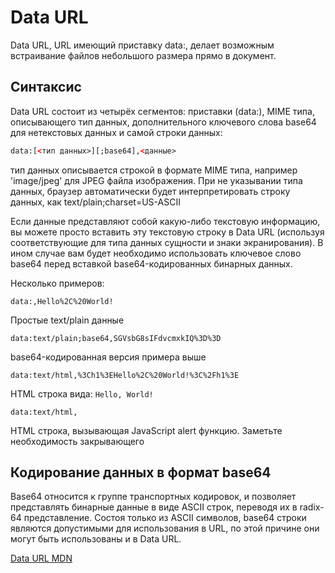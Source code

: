 # Data URL

Data URL, URL имеющий приставку data:, делает возможным встраивание файлов небольшого размера прямо в документ.

## Синтаксис

Data URL состоит из четырёх сегментов: приставки (data:), MIME типа, описывающего тип данных, дополнительного ключевого 
слова base64 для нетекстовых данных и самой строки данных:
```html
data:[<тип данных>][;base64],<данные>
```

тип данных описывается строкой в формате MIME типа, например 'image/jpeg' для JPEG файла изображения. При не указывании 
типа данных, браузер автоматически будет интерпретировать строку данных, как text/plain;charset=US-ASCII

Если данные представляют собой какую-либо текстовую информацию, вы можете просто вставить эту текстовую строку в 
Data URL (используя соответствующие для типа данных сущности и знаки экранирования). В ином случае вам будет необходимо 
использовать ключевое слово base64 перед вставкой base64-кодированных бинарных данных. 

Несколько примеров:
```
data:,Hello%2C%20World!
```

Простые text/plain данные
```
data:text/plain;base64,SGVsbG8sIFdvcmxkIQ%3D%3D
```

base64-кодированная версия примера выше
```
data:text/html,%3Ch1%3EHello%2C%20World!%3C%2Fh1%3E
```

HTML строка вида: `Hello, World!`
```
data:text/html,
```
HTML строка, вызывающая JavaScript alert функцию. Заметьте необходимость закрывающего 


## Кодирование данных в формат base64

Base64 относится к группе транспортных кодировок, и позволяет представлять бинарные данные в виде ASCII строк, 
переводя их в radix-64 представление. Состоя только из ASCII символов, base64 строки являются допустимыми 
для использования в URL, по этой причине они могут быть использованы и в Data URL.


[Data URL MDN](https://developer.mozilla.org/ru/docs/Web/URI/Schemes/data#%D1%81%D0%B8%D0%BD%D1%82%D0%B0%D0%BA%D1%81%D0%B8%D1%81)

